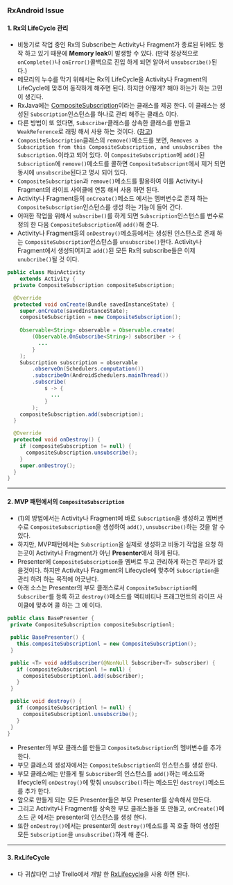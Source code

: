 ### RxAndroid Issue  
#### 1. Rx의 LifeCycle 관리  
- 비동기로 작업 중인 Rx의 Subscribe는 Activity나 Fragment가 종료된 뒤에도 동작 하고 있기 때문에 **Memory leak**이 발생할 수 있다. (만약 정상적으로 `onComplete()`나 `onError()`콜백으로 진입 하게 되면 알아서 `unsubscribe()`된다.)   
- 메모리의 누수를 막기 위해서는 Rx의 LifeCycle을 Activity나 Fragment의 LifeCycle에 맞추어 동작하게 해주면 된다. 하지만 어떻게? 해야 하는가 하는 고민이 생긴다.   
- RxJava에는 [CompositeSubscription](http://reactivex.io/RxJava/javadoc/rx/subscriptions/CompositeSubscription.html)이라는 클래스를 제공 한다. 이 클래스는 생성된 `Subscription`인스턴스를 하나로 관리 해주는 클래스 이다.  
- 다른 방법이 또 있다면, `Subscriber`클래스를 상속한 클래스를 만들고 `WeakReference`로 래핑 해서 사용 하는 것이다. ([참고](http://www.philosophicalhacker.com/2015/03/24/how-to-keep-your-rxjava-subscribers-from-leaking/))  
- `CompositeSubscription`클래스의 `remove()`메소드를 보면, `Removes a Subscription from this CompositeSubscription, and unsubscribes the Subscription.`이라고 되어 있다. 이 `CompositeSubscription`에 `add()`된 `Subscription`에 `remove()`메소드를 콜하면 `CompositeSubscripnt`에서 제거 되면 동시에 `unsubscribe`된다고 명시 되어 있다.  
- `CompositeSubscription`과 `remove()`메소드를 활용하여 이를 Activity나 Fragment의 라이프 사이클에 연동 해서 사용 하면 된다. 
- Activity나 Fragment등의 `onCreate()`메소드 에서는 멤버변수로 존재 하는 `CompositeSubscription`인스턴스를 생성 하는 기능이 들어 간다.  
- 어떠한 작업을 위해서 `subscribe()`를 하게 되면 `Subscription`인스턴스를 변수로 정의 한 다음 `CompositeSubscription`에 `add()`해 준다.  
- Activity나 Fragment등의 `onDestroy()`메소등에서는 생성된 인스턴스로 존재 하는 `CompositeSubscription`인스턴스를 `unsubscribe()`한다. Activity나 Fragment에서 생성되어지고 `add()`된 모든 Rx의 subscribe들은 이제 `unubcribe()`될 것 이다.  
```java
public class MainActivity
    extends Activity {
  private CompositeSubscription compositeSubscription;

  @Override
  protected void onCreate(Bundle savedInstanceState) {
    super.onCreate(savedInstanceState);
    compositeSubscription = new CompositeSubscription();
    
    Observable<String> observable = Observable.create(
        (Observable.OnSubscribe<String>) subscriber -> {
          ...
        }
    );
    Subscription subscription = observable
        .observeOn(Schedulers.computation())
        .subscribeOn(AndroidSchedulers.mainThread())
        .subscribe(
            s -> {
              ...
            }
        );
    compositeSubscription.add(subscription);
  }

  @Override
  protected void onDestroy() {
    if (compositeSubscription != null) {
      compositeSubscription.unsubscribe();
    }
    super.onDestroy();
  }
}
```

----  
#### 2. MVP 패턴에서의 `CompositeSubscription`   
 - (1)의 방법에서는 Activity나 Fragment에 바로 `Subscription`을 생성하고 멤버변수로 `CompositeSubscription`을 생성하여 `add()`, `unsubscribe()`하는 것을 알 수 있다. 
 - 하지만, MVP패턴에서는 `Subscription`을 실제로 생성하고 비동기 작업을 요청 하는곳이 Activity나 Fragment가 아닌 **Presenter**에서 하게 된다. 
 - Presenter에 `CompositeSubscription`을 멤버로 두고 관리하게 하는건 무리가 없을것이다. 하지만 Activity나 Fragment의 Lifecycle에 맞추어 `Subscription`을 관리 하려 하는 목적에 어긋난다.
 - 아래 소스는 Presenter의 부모 클래스로서 `CompositeSubscription`에 `Subscriber`를 등록 하고 `destroy()`메소드를 액티비티나 프래그먼트의 라이프 사이클에 맞추어 콜 하는 그 예 이다. 
 ```java
 public class BasePresenter {
  private CompositeSubscription compositeSubscriptionl;

  public BasePresenter() {
    this.compositeSubscriptionl = new CompositeSubscription();
  }

  public <T> void addSubscriber(@NonNull Subscriber<T> subscriber) {
    if (compositeSubscriptionl != null) {
      compositeSubscriptionl.add(subscriber);
    }
  }

  public void destroy() {
    if (compositeSubscriptionl != null) {
      compositeSubscriptionl.unsubscribe();
    }
  }
}
```  
- Presenter의 부모 클래스를 만들고 `CompositeSubscription`의 멤버변수를 추가 한다.  
- 부모 클래스의 생성자에서는 `CompositeSubscription`의 인스턴스를 생성 한다.  
- 부모 클래스에는 만들게 될 `Subscriber`의 인스턴스를 `add()`하는 메소드와 lifecycle의 `onDestroy()`에 맞춰 `unsubscribe()`하는 메소드인 `destroy()`메소드를 추가 한다. 
- 앞으로 만들게 되는 모든 Presenter들은 부모 Presenter를 상속해서 만든다.  
- 그리고 Activity나 Fragment를 상속한 부모 클래스들을 또 만들고, `onCreate()`메소드 군 에서는 presenter의 인스턴스를 생성 한다.  
- 또한 `onDestroy()`에서는 presenter의 `destroy()`메소드를 꼭 호출 하여 생성된 모든 `Subscription`을 `unsubscribe()`하게 해 준다.  

----
#### 3. RxLifeCycle  
- 다 귀찮다면 그냥 Trello에서 개발 한 [RxLifecycle](https://github.com/trello/RxLifecycle)을 사용 하면 된다.  
